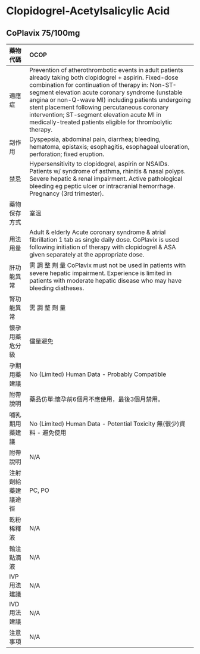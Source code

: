 # Clopidogrel-Acetylsalicylic Acid

## CoPlavix 75/100mg

| 藥物代碼 | OCOP |
| :--- | :--- |
| 適應症 | Prevention of atherothrombotic events in adult patients already taking both clopidogrel + aspirin. Fixed-dose combination for continuation of therapy in: Non-ST-segment elevation acute coronary syndrome \(unstable angina or non-Q-wave MI\) including patients undergoing stent placement following percutaneous coronary intervention; ST-segment elevation acute MI in medically-treated patients eligible for thrombolytic therapy. |
| 副作用 | Dyspepsia, abdominal pain, diarrhea; bleeding, hematoma, epistaxis; esophagitis, esophageal ulceration, perforation; fixed eruption. |
| 禁忌 | Hypersensitivity to clopidogrel, aspirin or NSAIDs. Patients w/ syndrome of asthma, rhinitis & nasal polyps. Severe hepatic & renal impairment. Active pathological bleeding eg peptic ulcer or intracranial hemorrhage. Pregnancy \(3rd trimester\). |
| 藥物保存方式 | 室溫 |
| 用法用量 | Adult & elderly Acute coronary syndrome & atrial fibrillation 1 tab as single daily dose. CoPlavix is used following initiation of therapy with clopidogrel & ASA given separately at the appropriate dose. |
| 肝功能異常 | 需 調 整 劑 量  CoPlavix must not be used in patients with severe hepatic impairment. Experience is limited in patients with moderate hepatic disease who may have bleeding diatheses. |
| 腎功能異常 | 需 調 整 劑 量 |
| 懷孕用藥危分級 | 儘量避免 |
| 孕期用藥建議 | No \(Limited\) Human Data - Probably Compatible |
| 附帶說明 | 藥品仿單:懷孕前6個月不應使用，最後3個月禁用。 |
| 哺乳期用藥建議 | No \(Limited\) Human Data - Potential Toxicity 無\(很少\)資料 - 避免使用 |
| 附帶說明 | N/A |
| 注射劑給藥建議途徑 | PC, PO |
| 乾粉稀釋液 | N/A |
| 輸注點滴液 | N/A |
| IVP 用法建議 | N/A |
| IVD 用法建議 | N/A |
| 注意事項 | N/A |

